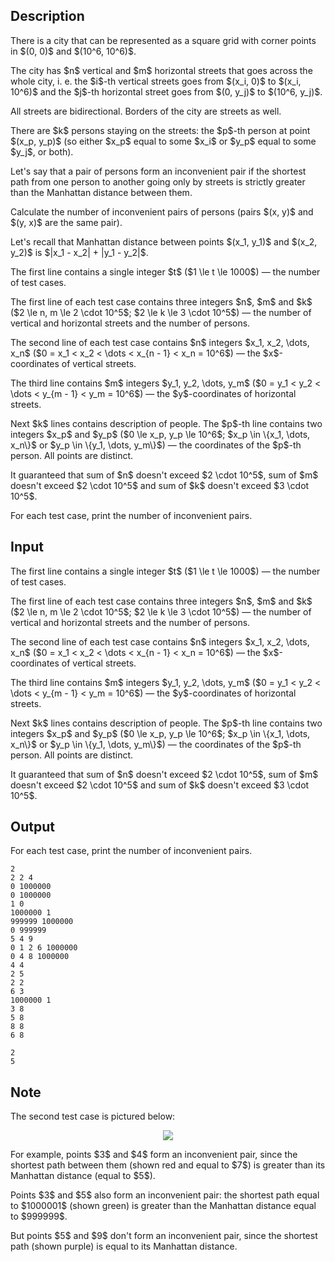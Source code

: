 ## Description

<div><p>There is a city that can be represented as a square grid with corner points in $(0, 0)$ and $(10^6, 10^6)$.</p><p>The city has $n$ vertical and $m$ horizontal streets that goes across the whole city, i.&nbsp;e. the $i$-th vertical streets goes from $(x_i, 0)$ to $(x_i, 10^6)$ and the $j$-th horizontal street goes from $(0, y_j)$ to $(10^6, y_j)$. </p><p>All streets are bidirectional. Borders of the city are streets as well.</p><p>There are $k$ persons staying <span class="tex-font-style-it">on the streets</span>: the $p$-th person at point $(x_p, y_p)$ (so either $x_p$ equal to some $x_i$ or $y_p$ equal to some $y_j$, or both).</p><p>Let's say that a pair of persons form an <span class="tex-font-style-it">inconvenient pair</span> if the shortest path from one person to another going only by streets is <span class="tex-font-style-it">strictly greater</span> than the Manhattan distance between them.</p><p>Calculate the number of inconvenient pairs of persons (pairs $(x, y)$ and $(y, x)$ are the same pair).</p><p>Let's recall that Manhattan distance between points $(x_1, y_1)$ and $(x_2, y_2)$ is $|x_1 - x_2| + |y_1 - y_2|$.</p></div><div class="input-specification"><p>The first line contains a single integer $t$ ($1 \le t \le 1000$)&nbsp;— the number of test cases.</p><p>The first line of each test case contains three integers $n$, $m$ and $k$ ($2 \le n, m \le 2 \cdot 10^5$; $2 \le k \le 3 \cdot 10^5$)&nbsp;— the number of vertical and horizontal streets and the number of persons.</p><p>The second line of each test case contains $n$ integers $x_1, x_2, \dots, x_n$ ($0 = x_1 &lt; x_2 &lt; \dots &lt; x_{n - 1} &lt; x_n = 10^6$)&nbsp;— the $x$-coordinates of vertical streets.</p><p>The third line contains $m$ integers $y_1, y_2, \dots, y_m$ ($0 = y_1 &lt; y_2 &lt; \dots &lt; y_{m - 1} &lt; y_m = 10^6$)&nbsp;— the $y$-coordinates of horizontal streets.</p><p>Next $k$ lines contains description of people. The $p$-th line contains two integers $x_p$ and $y_p$ ($0 \le x_p, y_p \le 10^6$; $x_p \in \{x_1, \dots, x_n\}$ or $y_p \in \{y_1, \dots, y_m\}$)&nbsp;— the coordinates of the $p$-th person. All points are distinct.</p><p>It guaranteed that sum of $n$ doesn't exceed $2 \cdot 10^5$, sum of $m$ doesn't exceed $2 \cdot 10^5$ and sum of $k$ doesn't exceed $3 \cdot 10^5$.</p></div><div class="output-specification"><p>For each test case, print the number of inconvenient pairs.</p></div>

## Input

<p>The first line contains a single integer $t$ ($1 \le t \le 1000$)&nbsp;— the number of test cases.</p><p>The first line of each test case contains three integers $n$, $m$ and $k$ ($2 \le n, m \le 2 \cdot 10^5$; $2 \le k \le 3 \cdot 10^5$)&nbsp;— the number of vertical and horizontal streets and the number of persons.</p><p>The second line of each test case contains $n$ integers $x_1, x_2, \dots, x_n$ ($0 = x_1 &lt; x_2 &lt; \dots &lt; x_{n - 1} &lt; x_n = 10^6$)&nbsp;— the $x$-coordinates of vertical streets.</p><p>The third line contains $m$ integers $y_1, y_2, \dots, y_m$ ($0 = y_1 &lt; y_2 &lt; \dots &lt; y_{m - 1} &lt; y_m = 10^6$)&nbsp;— the $y$-coordinates of horizontal streets.</p><p>Next $k$ lines contains description of people. The $p$-th line contains two integers $x_p$ and $y_p$ ($0 \le x_p, y_p \le 10^6$; $x_p \in \{x_1, \dots, x_n\}$ or $y_p \in \{y_1, \dots, y_m\}$)&nbsp;— the coordinates of the $p$-th person. All points are distinct.</p><p>It guaranteed that sum of $n$ doesn't exceed $2 \cdot 10^5$, sum of $m$ doesn't exceed $2 \cdot 10^5$ and sum of $k$ doesn't exceed $3 \cdot 10^5$.</p>

## Output

<p>For each test case, print the number of inconvenient pairs.</p>





```input1
2
2 2 4
0 1000000
0 1000000
1 0
1000000 1
999999 1000000
0 999999
5 4 9
0 1 2 6 1000000
0 4 8 1000000
4 4
2 5
2 2
6 3
1000000 1
3 8
5 8
8 8
6 8
```




```output1
2
5
```



## Note

<p>The second test case is pictured below: </p><center> <img class="tex-graphics" src="file://MTvNdmMq.png" style="max-width: 100.0%;max-height: 100.0%;"> </center><p>For example, points $3$ and $4$ form an inconvenient pair, since the shortest path between them (shown red and equal to $7$) is greater than its Manhattan distance (equal to $5$).</p><p>Points $3$ and $5$ also form an inconvenient pair: the shortest path equal to $1000001$ (shown green) is greater than the Manhattan distance equal to $999999$.</p><p>But points $5$ and $9$ don't form an inconvenient pair, since the shortest path (shown purple) is equal to its Manhattan distance.</p>
